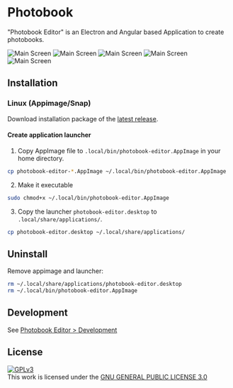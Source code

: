 # Photobook

"Photobook Editor" is an Electron and Angular based Application to create photobooks.

![Main Screen](Documentation/main-screen.png)
![Main Screen](Documentation/page-titles.png)
![Main Screen](Documentation/image-titles.png)
![Main Screen](Documentation/image-controls.png)
![Main Screen](Documentation/printed-pdf.png)

## Installation

### Linux (Appimage/Snap)

Download installation package of the [latest release](https://github.com/moonline/Photobook/releases).

#### Create application launcher

1. Copy AppImage file to `.local/bin/photobook-editor.AppImage` in your home directory.

```sh
cp photobook-editor-*.AppImage ~/.local/bin/photobook-editor.AppImage
```

2. Make it executable 

```sh
sudo chmod+x ~/.local/bin/photobook-editor.AppImage
```

3. Copy the launcher `photobook-editor.desktop` to `.local/share/applications/`.

```sh
cp photobook-editor.desktop ~/.local/share/applications/
```


## Uninstall

Remove appimage and launcher:

```sh
rm ~/.local/share/applications/photobook-editor.desktop
rm ~/.local/bin/photobook-editor.AppImage
```

## Development

See [Photobook Editor > Development](./photobook-editor/README.md)


## License

<a rel="license" href="http://www.gnu.org/copyleft/gpl.html"><img alt="GPLv3" style="border-width:0" src="http://www.gnu.org/graphics/gplv3-88x31.png" /></a><br />This work is licensed under the <a rel="license" href="http://www.gnu.org/licenses/gpl-3.0-standalone.html">GNU GENERAL PUBLIC LICENSE 3.0</a>
